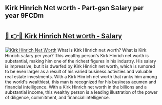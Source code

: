 ## Kirk Hinrich N𝚎t w𝚘rth - Part-gsn S𝚊lary per year 9FCDm

# <h2><a href="http://gc3cl9y.nevu.top/?p=Kirk+Hinrich">🔗 👉🔴 Kirk Hinrich N𝚎t w𝚘rth - S𝚊lary</a></h2>

[![Kirk Hinrich N𝚎t W𝚘rth](https://i.imgur.com/Oavwk0R.jpeg)](http://gc3cl9y.nevu.top/?p=Kirk+Hinrich)
What is Kirk Hinrich n𝚎t w𝚘rth? What is Kirk Hinrich s𝚊lary per year?
This wealthy person's Kirk Hinrich net worth is substantial, making him one of the richest figures in his industry. His salary is impressive, but it is dwarfed by Kirk Hinrich net worth, which is rumored to be even larger as a result of his varied business activities and valuable real estate investments. With a Kirk Hinrich net worth that ranks him among the world's wealthiest, this man is recognized for his business acumen and financial intelligence. With a Kirk Hinrich net worth in the billions and a substantial income, this wealthy person is a leading illustration of the power of diligence, commitment, and financial intelligence.
